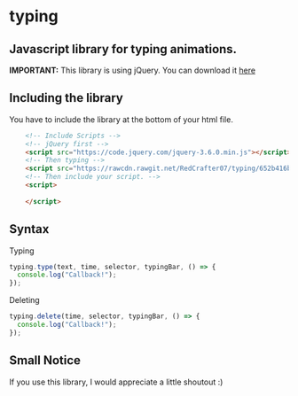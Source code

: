 # typing
## Javascript library for typing animations.

**IMPORTANT:** This library is using jQuery. You can download it [here](https://jquery.com/download/)

## Including the library
You have to include the library at the bottom of your html file.

```html
    <!-- Include Scripts -->
    <!-- jQuery first -->
    <script src="https://code.jquery.com/jquery-3.6.0.min.js"></script> 
    <!-- Then typing -->
    <script src="https://rawcdn.rawgit.net/RedCrafter07/typing/652b416bfaa7b2f096349c85ede40e2885fd37fb/typing.js"></script>
    <!-- Then include your script. -->
    <script>
      
    </script>
```

## Syntax
Typing
```js
typing.type(text, time, selector, typingBar, () => {
  console.log("Callback!");
});
```

Deleting
```js
typing.delete(time, selector, typingBar, () => {
  console.log("Callback!");
});
```

## Small Notice
If you use this library, I would appreciate a little shoutout :)
